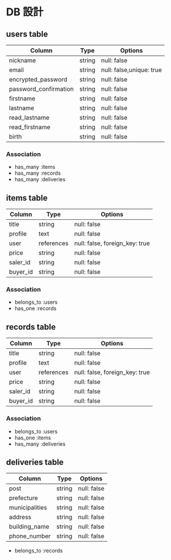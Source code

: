 # DB 設計

## users table

| Column             | Type                | Options                   |
|--------------------|---------------------|---------------------------|
| nickname           | string              | null: false               |
| email              | string              | null: false,unique: true  |
| encrypted_password | string              | null: false               |
| password_confirmation  | string              | null: false               |
| firstname          | string              | null: false               |
| lastname           | string              | null: false               |
| read_lastname      | string              | null: false               |
| read_firstname     | string              | null: false               |
| birth              | string              | null: false               |


### Association

* has_many :items
* has_many :records
* has_many :deliveries

## items table

| Column                              | Type       | Options                        |
|-------------------------------------|------------|--------------------------------|
| title                               | string     | null: false                    |
| profile                             | text       | null: false                    |
| user                                | references | null: false, foreign_key: true |
| price                               | string     | null: false                    |
| saler_id                               | string     | null: false                    |
| buyer_id                               | string     | null: false                    |


### Association

- belongs_to :users
- has_one :records

## records table

| Column      | Type       | Options                        |
|-------------|------------|--------------------------------|
| title                               | string        | null: false                    |
| profile                             | text          | null: false                    |
| user                                | references    | null: false, foreign_key: true |
| price                               | string        | null: false                    |
| saler_id                               | string     | null: false                    |
| buyer_id                               | string     | null: false                    |

### Association

- belongs_to :users
- has_one :items
- has_many :deliveries

## deliveries table

| Column      | Type       | Options                        |
|-------------|------------|--------------------------------|
| post                  | string       | null: false                    |
| prefecture            | string       | null: false                    |
| municipalities        | string       | null: false                    |
| address               | string       | null: false                    |
| building_name         | string       | null: false                    |
| phone_number          | string       | null: false                    |

- belongs_to :records